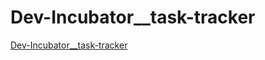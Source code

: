 # Dev-Incubator__task-tracker

[Dev-Incubator__task-tracker](https://IharTsykala.github.io/Dev-Incubator__task-tracker)